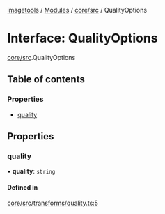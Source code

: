 [imagetools](../README.md) / [Modules](../modules.md) / [core/src](../modules/core_src.md) / QualityOptions

# Interface: QualityOptions

[core/src](../modules/core_src.md).QualityOptions

## Table of contents

### Properties

- [quality](core_src.QualityOptions.md#quality)

## Properties

### quality

• **quality**: `string`

#### Defined in

[core/src/transforms/quality.ts:5](https://github.com/JonasKruckenberg/imagetools/blob/edbc774/packages/core/src/transforms/quality.ts#L5)
